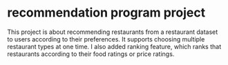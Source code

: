 # recommendation program project

This project is about recommending restaurants from a restaurant dataset to users according to their preferences.
It supports choosing multiple restaurant types at one time.
I also added ranking feature, which ranks that restaurants according to their food ratings or price ratings.
